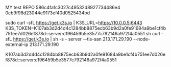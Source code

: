 MY test REPO
586c4fafc3027c49532d8927734486e4
0cb9f98d23044e9173ef40d0525434bd

sudo curl -sfL https://get.k3s.io | K3S_URL=https://10.0.0.5:6443 K3S_TOKEN=K107ab3d2d4d4c1284bb8875ecb63b9d2a0fe91684a9be1cf4b751ee7d026ef878d::server:c196459b5e3577c792146a972f4a0551 sh
curl -sfL https://get.k3s.io | sh -s - server --tls-san 213.171.29.190 --node-external-ip 213.171.29.190

K107ab3d2d4d4c1284bb8875ecb63b9d2a0fe91684a9be1cf4b751ee7d026ef878d::server:c196459b5e3577c792146a972f4a0551